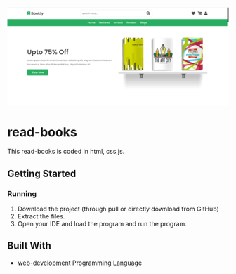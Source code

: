 

![logo](https://github.com/mumal885/read-books/blob/main/read%20books%20%20%2B/bw.png)
# read-books
This read-books is coded in html, css,js.


## Getting Started


### Running

1. Download the project (through pull or directly download from GitHub)
2. Extract the files.
3. Open your IDE and load the program and run the program.

## Built With

* [web-development](https://practice.geeksforgeeks.org/courses/full-stack-node?source=google&medium=cpc&device=c&keyword=web%20development%20geeksforgeeks&matchtype=b&campaignid=19628473806&adgroup=144315195023&gclid=Cj0KCQiA6LyfBhC3ARIsAG4gkF80FrnG6DZEUDCLdeKqzXxYd682AY7vkKrqr7Acuo0kfFFb2nnEvEIaAoJhEALw_wcB)  Programming Language 
